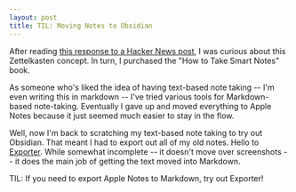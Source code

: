 ```yaml
---
layout: post
title: TIL: Moving Notes to Obsidian
---
```


After reading [this response to a Hacker News post](https://news.ycombinator.com/item?id=33754701), I was curious about this Zettelkasten concept. In turn, I purchased the "How to Take Smart Notes" book.

As someone who's liked the idea of having text-based note taking -- I'm even writing this in markdown -- I've tried various tools for Markdown-based note-taking. Eventually I gave up and moved everything to Apple Notes because it just seemed much easier to stay in the flow. 

Well, now I'm back to scratching my text-based note taking to try out Obsidian. That meant I had to export out all of my old notes. Hello to [Exporter](http://falcon.star-lord.me/exporter/). While somewhat incomplete -- it doesn't move over screenshots -- it does the main job of getting the text moved into Markdown.

TIL: If you need to export Apple Notes to Markdown, try out Exporter!
